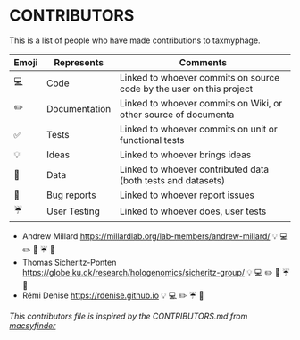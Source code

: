 CONTRIBUTORS
============

This is a list of people who have made contributions to taxmyphage.


| Emoji             | Represents    | Comments                                                             |
|-------------------|---------------|----------------------------------------------------------------------|
|:computer:         | Code          | Linked to whoever commits on source code by the user on this project |
|:pencil2:          | Documentation | Linked to whoever commits on Wiki, or other source of documenta      |
|:white_check_mark: | Tests         | Linked to whoever commits on unit or functional tests                |
|:bulb:             | Ideas         | Linked to whoever brings ideas                                       |
|:file_folder:      | Data          | Linked to whoever contributed data  (both tests and datasets)        |
|:bug:              | Bug reports   | Linked to whoever report issues                                      |
|:umbrella:         | User Testing  | Linked to whoever does, user tests                                   |


* Andrew Millard <https://millardlab.org/lab-members/andrew-millard/> :bulb: :computer: :pencil2: :file_folder: :umbrella: :bug:
* Thomas Sicheritz-Ponten <https://globe.ku.dk/research/hologenomics/sicheritz-group/> :bulb: :computer: :pencil2: :file_folder: :umbrella: :bug:
* Rémi Denise <https://rdenise.github.io> :bulb: :computer: :pencil2: :umbrella: :bug:

_This contributors file is inspired by the CONTRIBUTORS.md from [macsyfinder](https://github.com/gem-pasteur/macsyfinder)_